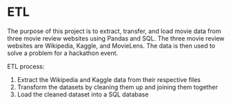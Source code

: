 # ETL

The purpose of this project is to extract, transfer, and load movie data from three movie review websites using Pandas and SQL. The three movie review websites are Wikipedia, Kaggle, and MovieLens. The data is then used to solve a problem for a hackathon event. 

ETL process: 
  1. Extract the Wikipedia and Kaggle data from their respective files 
  2. Transform the datasets by cleaning them up and joining them together
  3. Load the cleaned dataset into a SQL database
